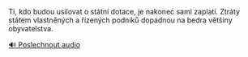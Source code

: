
Ti, kdo budou usilovat o státní dotace, je nakonec sami zaplatí. Ztráty státem vlastněných a řízených podniků dopadnou na bedra většiny obyvatelstva.

[🔊 Poslechnout audio](/data/7-paragraphs/audio/chapter_167/para_006-Ti-kdo-budou-usilovat-o-sttn-dotace-je-nakonec.mp3)
